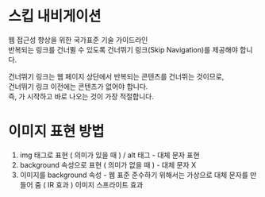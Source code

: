 # 스킵 내비게이션

웹 접근성 향상을 위한 국가표준 기술 가이드라인  
반복되는 링크를 건너뛸 수 있도록 건너뛰기 링크(Skip Navigation)를 제공해야 합니다.

건너뛰기 링크는 웹 페이지 상단에서 반복되는 콘텐츠를 건너뛰는 것이므로,  
건너뛰기 링크 이전에는 콘텐츠가 없어야 합니다.  
즉, <body>가 시작하고 바로 나오는 것이 가장 적절합니다.

# 이미지 표현 방법

1. img 태그로 표현 ( 의미가 있을 때 ) / alt 태그 - 대체 문자 표현
2. background 속성으로 표현 ( 의미가 없을 때 ) - 대체 문자 X
3. 이미지를 background 속성 - 웹 표준 준수하기 위해서는 가상으로 대체 문자를 만들어 줌 ( IR 효과 )
   이미지 스프라이트 효과
